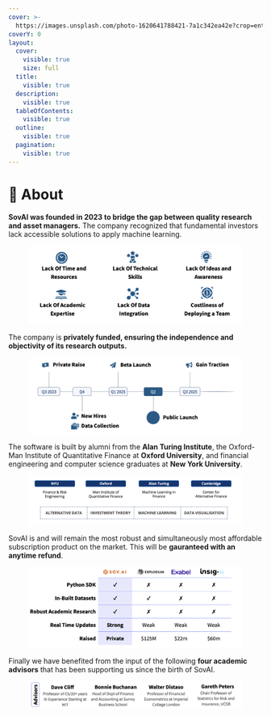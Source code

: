 ```yaml
---
cover: >-
  https://images.unsplash.com/photo-1620641788421-7a1c342ea42e?crop=entropy&cs=tinysrgb&fm=jpg&ixid=MnwxOTcwMjR8MHwxfHNlYXJjaHw1fHxncmFkaWVudHxlbnwwfHx8fDE2NzY4NTQ4Mjk&ixlib=rb-4.0.3&q=80
coverY: 0
layout:
  cover:
    visible: true
    size: full
  title:
    visible: true
  description:
    visible: true
  tableOfContents:
    visible: true
  outline:
    visible: true
  pagination:
    visible: true
---
```


# 🔘 About

**SovAI was founded in 2023 to bridge the gap between quality research and asset managers.** The company recognized that fundamental investors lack accessible solutions to apply machine learning.

<figure><img src="../.gitbook/assets/image (55).png" alt=""><figcaption></figcaption></figure>

The company is **privately funded, ensuring the independence and objectivity of its research outputs.**

<figure><img src="../.gitbook/assets/image (47).png" alt=""><figcaption></figcaption></figure>

The software is built by alumni from the **Alan Turing Institute**, the Oxford-Man Institute of Quantitative Finance at **Oxford University**, and financial engineering and computer science graduates at **New York University**.

<figure><img src="../.gitbook/assets/image (45).png" alt=""><figcaption></figcaption></figure>

SovAI is and will remain the most robust and simultaneously most affordable subscription product on the market. This will be **gauranteed with an anytime refund**.&#x20;

<figure><img src="../.gitbook/assets/image (48).png" alt=""><figcaption></figcaption></figure>

Finally we have benefited from the input of the following **four academic advisors** that has been supporting us since the birth of SovAI.

<figure><img src="../.gitbook/assets/image (53).png" alt=""><figcaption></figcaption></figure>

